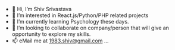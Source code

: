 - 👋 Hi, I’m Shiv Srivastava
- 👀 I’m interested in React.js/Python/PHP related projects
- 🌱 I’m currently learning Psychology these days.
- 💞️ I’m looking to collaborate on company/person that will give an opportunity to explore my skills.
- 📫 eMail me at 1983.shiv@gmail.com ...

<!---
1983shiv/1983shiv is a ✨ special ✨ repository because its `README.md` (this file) appears on your GitHub profile.
You can click the Preview link to take a look at your changes.
--->
